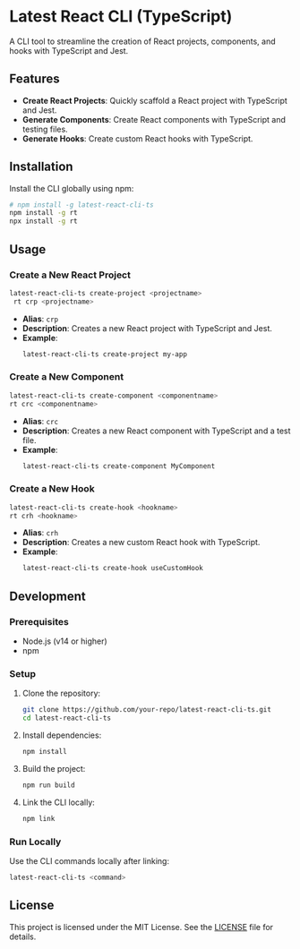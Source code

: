 # Latest React CLI (TypeScript)

A CLI tool to streamline the creation of React projects, components, and hooks with TypeScript and Jest.

## Features

- **Create React Projects**: Quickly scaffold a React project with TypeScript and Jest.
- **Generate Components**: Create React components with TypeScript and testing files.
- **Generate Hooks**: Create custom React hooks with TypeScript.

## Installation

Install the CLI globally using npm:

```bash
# npm install -g latest-react-cli-ts
npm install -g rt
npx install -g rt
```

## Usage

### Create a New React Project

```bash
latest-react-cli-ts create-project <projectname>
 rt crp <projectname>
```

- **Alias**: `crp`
- **Description**: Creates a new React project with TypeScript and Jest.
- **Example**:
  ```bash
  latest-react-cli-ts create-project my-app
  ```

### Create a New Component

```bash
latest-react-cli-ts create-component <componentname>
rt crc <componentname>
```

- **Alias**: `crc`
- **Description**: Creates a new React component with TypeScript and a test file.
- **Example**:
  ```bash
  latest-react-cli-ts create-component MyComponent
  ```

### Create a New Hook

```bash
latest-react-cli-ts create-hook <hookname>
rt crh <hookname>
```

- **Alias**: `crh`
- **Description**: Creates a new custom React hook with TypeScript.
- **Example**:
  ```bash
  latest-react-cli-ts create-hook useCustomHook
  ```

## Development

### Prerequisites

- Node.js (v14 or higher)
- npm

### Setup

1. Clone the repository:
   ```bash
   git clone https://github.com/your-repo/latest-react-cli-ts.git
   cd latest-react-cli-ts
   ```

2. Install dependencies:
   ```bash
   npm install
   ```

3. Build the project:
   ```bash
   npm run build
   ```

4. Link the CLI locally:
   ```bash
   npm link
   ```

### Run Locally

Use the CLI commands locally after linking:
```bash
latest-react-cli-ts <command>
```

## License

This project is licensed under the MIT License. See the [LICENSE](LICENSE) file for details.